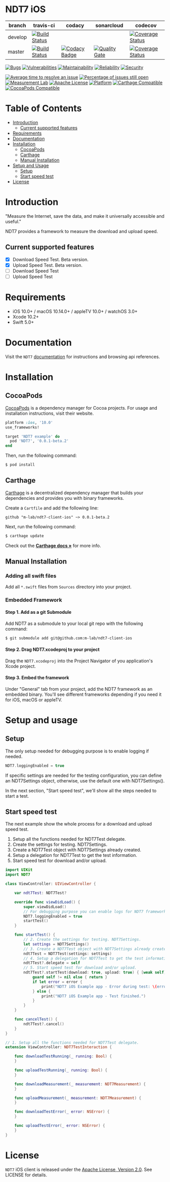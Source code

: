# NDT7 iOS

| branch | travis-ci | codacy | sonarcloud | codecov |
|--------|-----------|--------|------------|---------|
| develop | [![Build Status](https://travis-ci.org/m-lab/ndt7-client-ios.svg?branch=develop)](https://travis-ci.org/m-lab/ndt7-client-ios) | | | [![Coverage Status](https://codecov.io/gh/m-lab/ndt7-client-ios/branch/develop/graphs/badge.svg)](https://codecov.io/gh/m-lab/ndt7-client-ios/branch/develop) |
| master | [![Build Status](https://travis-ci.org/m-lab/ndt7-client-ios.svg?branch=master)](https://travis-ci.org/m-lab/ndt7-client-ios) | [![Codacy Badge](https://api.codacy.com/project/badge/Grade/979506f489c944348dc7d6c51586eb08)](https://www.codacy.com/app/miguelangelnet/ndt7-client-ios?utm_source=github.com&amp;utm_medium=referral&amp;utm_content=m-lab/ndt7-client-ios&amp;utm_campaign=Badge_Grade) | [![Quality Gate](https://sonarcloud.io/api/project_badges/measure?project=m-lab_ndt7-client-ios&metric=alert_status)](https://sonarcloud.io/dashboard/index/m-lab_ndt7-client-ios) | [![Coverage Status](https://codecov.io/gh/m-lab/ndt7-client-ios/branch/master/graphs/badge.svg)](https://codecov.io/gh/m-lab/ndt7-client-ios/branch/master) |

[![Bugs](https://sonarcloud.io/api/project_badges/measure?project=m-lab_ndt7-client-ios&metric=bugs)](https://sonarcloud.io/component_measures?id=m-lab_ndt7-client-ios&metric=Reliability)
[![Vulnerabilities](https://sonarcloud.io/api/project_badges/measure?project=m-lab_ndt7-client-ios&metric=vulnerabilities)](https://sonarcloud.io/component_measures?id=m-lab_ndt7-client-ios&metric=Security)
[![Maintainability](https://sonarcloud.io/api/project_badges/measure?project=m-lab_ndt7-client-ios&metric=sqale_rating)](https://sonarcloud.io/component_measures?id=m-lab_ndt7-client-ios&metric=Maintainability)
[![Reliability](https://sonarcloud.io/api/project_badges/measure?project=m-lab_ndt7-client-ios&metric=reliability_rating)](https://sonarcloud.io/component_measures?id=m-lab_ndt7-client-ios&metric=Reliability)
[![Security](https://sonarcloud.io/api/project_badges/measure?project=m-lab_ndt7-client-ios&metric=security_rating)](https://sonarcloud.io/component_measures?id=m-lab_ndt7-client-ios&metric=Security)

[![Average time to resolve an issue](http://isitmaintained.com/badge/resolution/m-lab/ndt7-client-ios.svg)](http://isitmaintained.com/project/m-lab/ndt7-client-ios "Average time to resolve an issue")
[![Percentage of issues still open](http://isitmaintained.com/badge/open/m-lab/ndt7-client-ios.svg)](http://isitmaintained.com/project/m-lab/ndt7-client-ios "Percentage of issues still open")
[![Measurement Lab](https://img.shields.io/badge/Measurement%20Lab-purple.svg)](https://www.measurementlab.net/)
[![Apache License](https://img.shields.io/github/license/m-lab/ndt7-client-ios.svg)](http://www.apache.org/licenses/LICENSE-2.0)
[![Platform](https://img.shields.io/cocoapods/p/NDT7.svg?style=flat)](http://htmlpreview.github.io/?https://github.com/m-lab/ndt7-client-ios/blob/master/docs/index.html)
[![Carthage Compatible](https://img.shields.io/badge/Carthage-compatible-4BC51D.svg?style=flat)](https://github.com/Carthage/Carthage)
[![CocoaPods Compatible](http://img.shields.io/cocoapods/v/NDT7.svg)](https://cocoapods.org/pods/NDT7)

# Table of Contents

<!-- MarkdownTOC -->

- [Introduction](#introduction)
    - [Current supported features](#current-supported-features)
- [Requirements](#requirements)
- [Documentation](#documentation)
- [Installation](#installation)
    - [CocoaPods](#cocoapods)
    - [Carthage](#carthage)
    - [Manual Installation](#manual-installation)
- [Setup and Usage](#setup-and-usage)
    - [Setup](#setup)
    - [Start speed test](#start-speed-test)
- [License](#license)

<!-- /MarkdownTOC -->

<a name="introduction"></a>
# Introduction

"Measure the Internet, save the data, and make it universally accessible and useful."

NDT7 provides a framework to measure the download and upload speed.

<a name="current-supported-features"></a>
## Current supported features

- [X] Download Speed Test. Beta version.
- [X] Upload Speed Test. Beta version.
- [ ] Download Speed Test
- [ ] Upload Speed Test

<a name="requirements"></a>
# Requirements

- iOS 10.0+ / macOS 10.14.0+ / appleTV 10.0+ / watchOS 3.0+
- Xcode 10.2+
- Swift 5.0+

<a name="documentation"></a>
# Documentation

Visit the `NDT7` [documentation](http://htmlpreview.github.io/?https://github.com/m-lab/ndt7-client-ios/blob/master/docs/index.html) for instructions and browsing api references.

<a name="installation"></a>
# Installation

<a name="cocoapods"></a>
## CocoaPods

[CocoaPods](https://cocoapods.org) is a dependency manager for Cocoa projects. For usage and installation instructions, visit their website.

```ruby
platform :ios, '10.0'
use_frameworks!

target 'NDT7 example' do
  pod 'NDT7', '0.0.1-beta.2'
end
```

Then, run the following command:

```bash
$ pod install
```

<a name="carthage"></a>
## Carthage

[Carthage](https://github.com/Carthage/Carthage) is a decentralized dependency manager that builds your dependencies and provides you with binary frameworks.

Create a `Cartfile` and add the following line:

```
github "m-lab/ndt7-client-ios" ~> 0.0.1-beta.2
```

Next, run the following command:

```bash
$ carthage update
```

Check out the **[Carthage docs »](https://github.com/Carthage/Carthage#if-youre-building-for-ios-tvos-or-watchos)** for more info.

<a name="manual-installation"></a>
## Manual Installation

### Adding all swift files

Add all `*.swift` files from `Sources` directory into your project.

### Embedded Framework

#### Step 1. Add as a git Submodule

Add NDT7 as a submodule to your local git repo with the following command:

```bash
$ git submodule add git@github.com:m-lab/ndt7-client-ios
```

#### Step 2. Drag NDT7.xcodeproj to your project

Drag the `NDT7.xcodeproj` into the Project Navigator of you application's Xcode project.

#### Step 3. Embed the framework

Under "General" tab from your project, add the NDT7 framework as an embedded binary. You'll see different frameworks depending if you need it for iOS, macOS or appleTV.

<a name="setup-and-usage"></a>
# Setup and usage

<a name="setup"></a>
## Setup

The only setup needed for debugging purpose is to enable logging if needed.
```swift
NDT7.loggingEnabled = true
```

If specific settings are needed for the testing configuration, you can define an NDT7Settings object, otherwise, use the default one with NDT7Settings().

In the next section, "Start speed test", we'll show all the steps needed to start a test.

<a name="start-speed-test"></a>
## Start speed test

The next example show the whole process for a download and upload speed test.
1. Setup all the functions needed for NDT7Test delegate.
2. Create the settings for testing. NDT7Settings.
3. Create a NDT7Test object with NDT7Settings already created.
4. Setup a delegation for NDT7Test to get the test information.
5. Start speed test for download and/or upload.

```swift
import UIKit
import NDT7

class ViewController: UIViewController {

    var ndt7Test: NDT7Test?

    override func viewDidLoad() {
        super.viewDidLoad()
        // For debugging purpose you can enable logs for NDT7 framework.
        NDT7.loggingEnabled = true
        startTest()
    }

    func startTest() {
        // 2. Create the settings for testing. NDT7Settings.
        let settings = NDT7Settings()
        // 3. Create a NDT7Test object with NDT7Settings already created.
        ndt7Test = NDT7Test(settings: settings)
        // 4. Setup a delegation for NDT7Test to get the test information.
        ndt7Test?.delegate = self
        // 5. Start speed test for download and/or upload.
        ndt7Test?.startTest(download: true, upload: true) { [weak self] (error) in
            guard self != nil else { return }
            if let error = error {
                print("NDT7 iOS Example app - Error during test: \(error.localizedDescription)")
            } else {
                print("NDT7 iOS Example app - Test finished.")
            }
        }
    }

    func cancelTest() {
        ndt7Test?.cancel()
    }
}

// 1. Setup all the functions needed for NDT7Test delegate.
extension ViewController: NDT7TestInteraction {

    func downloadTestRunning(_ running: Bool) {
    }

    func uploadTestRunning(_ running: Bool) {
    }

    func downloadMeasurement(_ measurement: NDT7Measurement) {
    }

    func uploadMeasurement(_ measurement: NDT7Measurement) {
    }

    func downloadTestError(_ error: NSError) {
    }

    func uploadTestError(_ error: NSError) {
    }
}
```

# License

`NDT7` iOS client is released under the [Apache License, Version 2.0](http://www.apache.org/licenses/LICENSE-2.0). See LICENSE for details.
